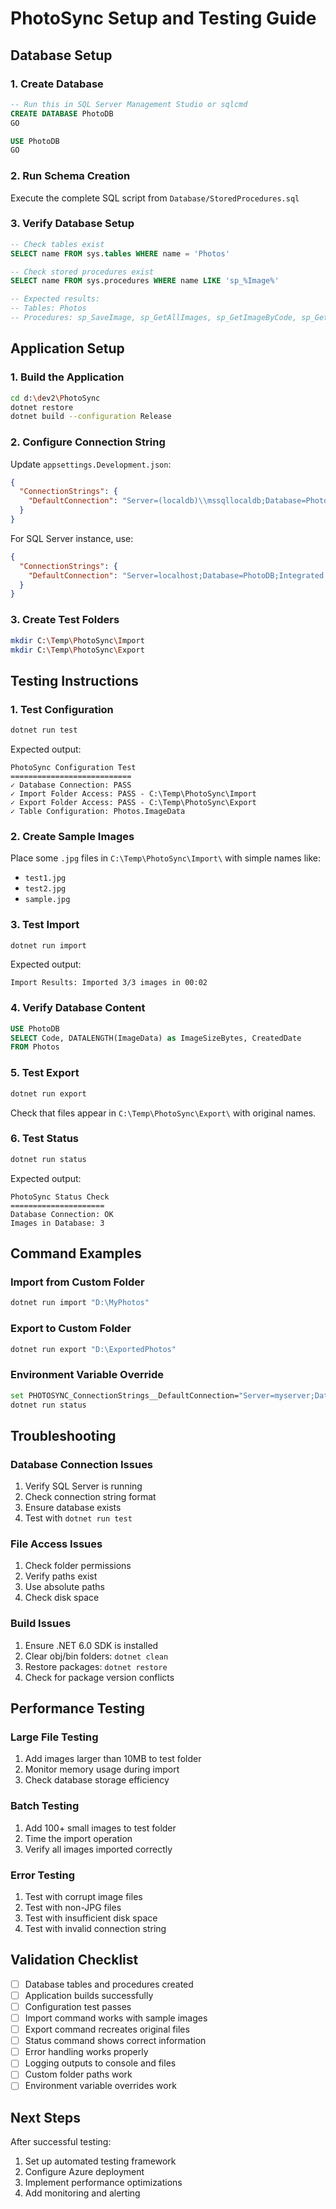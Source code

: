 # PhotoSync Setup and Testing Guide

## Database Setup

### 1. Create Database
```sql
-- Run this in SQL Server Management Studio or sqlcmd
CREATE DATABASE PhotoDB
GO

USE PhotoDB
GO
```

### 2. Run Schema Creation
Execute the complete SQL script from `Database/StoredProcedures.sql`

### 3. Verify Database Setup
```sql
-- Check tables exist
SELECT name FROM sys.tables WHERE name = 'Photos'

-- Check stored procedures exist
SELECT name FROM sys.procedures WHERE name LIKE 'sp_%Image%'

-- Expected results:
-- Tables: Photos
-- Procedures: sp_SaveImage, sp_GetAllImages, sp_GetImageByCode, sp_GetImageCount, sp_DeleteImage
```

## Application Setup

### 1. Build the Application
```bash
cd d:\dev2\PhotoSync
dotnet restore
dotnet build --configuration Release
```

### 2. Configure Connection String
Update `appsettings.Development.json`:
```json
{
  "ConnectionStrings": {
    "DefaultConnection": "Server=(localdb)\\mssqllocaldb;Database=PhotoDB;Trusted_Connection=true;MultipleActiveResultSets=true;"
  }
}
```

For SQL Server instance, use:
```json
{
  "ConnectionStrings": {
    "DefaultConnection": "Server=localhost;Database=PhotoDB;Integrated Security=true;TrustServerCertificate=true;"
  }
}
```

### 3. Create Test Folders
```bash
mkdir C:\Temp\PhotoSync\Import
mkdir C:\Temp\PhotoSync\Export
```

## Testing Instructions

### 1. Test Configuration
```bash
dotnet run test
```

Expected output:
```
PhotoSync Configuration Test
===========================
✓ Database Connection: PASS
✓ Import Folder Access: PASS - C:\Temp\PhotoSync\Import
✓ Export Folder Access: PASS - C:\Temp\PhotoSync\Export
✓ Table Configuration: Photos.ImageData
```

### 2. Create Sample Images
Place some `.jpg` files in `C:\Temp\PhotoSync\Import\` with simple names like:
- `test1.jpg`
- `test2.jpg`
- `sample.jpg`

### 3. Test Import
```bash
dotnet run import
```

Expected output:
```
Import Results: Imported 3/3 images in 00:02
```

### 4. Verify Database Content
```sql
USE PhotoDB
SELECT Code, DATALENGTH(ImageData) as ImageSizeBytes, CreatedDate 
FROM Photos
```

### 5. Test Export
```bash
dotnet run export
```

Check that files appear in `C:\Temp\PhotoSync\Export\` with original names.

### 6. Test Status
```bash
dotnet run status
```

Expected output:
```
PhotoSync Status Check
=====================
Database Connection: OK
Images in Database: 3
```

## Command Examples

### Import from Custom Folder
```bash
dotnet run import "D:\MyPhotos"
```

### Export to Custom Folder
```bash
dotnet run export "D:\ExportedPhotos"
```

### Environment Variable Override
```bash
set PHOTOSYNC_ConnectionStrings__DefaultConnection="Server=myserver;Database=PhotoDB;..."
dotnet run status
```

## Troubleshooting

### Database Connection Issues
1. Verify SQL Server is running
2. Check connection string format
3. Ensure database exists
4. Test with `dotnet run test`

### File Access Issues
1. Check folder permissions
2. Verify paths exist
3. Use absolute paths
4. Check disk space

### Build Issues
1. Ensure .NET 6.0 SDK is installed
2. Clear obj/bin folders: `dotnet clean`
3. Restore packages: `dotnet restore`
4. Check for package version conflicts

## Performance Testing

### Large File Testing
1. Add images larger than 10MB to test folder
2. Monitor memory usage during import
3. Check database storage efficiency

### Batch Testing
1. Add 100+ small images to test folder
2. Time the import operation
3. Verify all images imported correctly

### Error Testing
1. Test with corrupt image files
2. Test with non-JPG files
3. Test with insufficient disk space
4. Test with invalid connection string

## Validation Checklist

- [ ] Database tables and procedures created
- [ ] Application builds successfully
- [ ] Configuration test passes
- [ ] Import command works with sample images
- [ ] Export command recreates original files
- [ ] Status command shows correct information
- [ ] Error handling works properly
- [ ] Logging outputs to console and files
- [ ] Custom folder paths work
- [ ] Environment variable overrides work

## Next Steps

After successful testing:
1. Set up automated testing framework
2. Configure Azure deployment
3. Implement performance optimizations
4. Add monitoring and alerting
